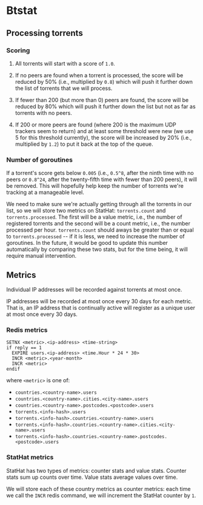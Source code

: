 # Btstat

## Processing torrents

### Scoring

1. All torrents will start with a score of `1.0`.

2. If no peers are found when a torrent is processed, the score will be reduced
   by 50% (i.e., multiplied by `0.8`) which will push it further down the list
   of torrents that we will process.

3. If fewer than 200 (but more than 0) peers are found, the score will be
   reduced by 80% which will push it further down the list but not as far as
   torrents with no peers.

4. If 200 or more peers are found (where 200 is the maximum UDP trackers seem to
   return) and at least some threshold were new (we use 5 for this threshold
   currently), the score will be increased by 20% (i.e., multiplied by `1.2`) to
   put it back at the top of the queue.

### Number of goroutines

If a torrent's score gets below `0.005` (i.e., `0.5^8`, after the ninth time
with no peers or `0.8^24`, after the twenty-fifth time with fewer than 200
peers), it will be removed. This will hopefully help keep the number of torrents
we're tracking at a manageable level.

We need to make sure we're actually getting through all the torrents in our
list, so we will store two metrics on StatHat: `torrents.count` and
`torrents.processed`. The first will be a value metric, i.e., the number of
registered torrents and the second will be a count metric, i.e., the number
processed per hour. `torrents.count` should aways be greater than or equal to
`torrents.processed` -- if it is less, we need to increase the number of
goroutines. In the future, it would be good to update this number automatically
by comparing these two stats, but for the time being, it will require manual
intervention.


## Metrics

Individual IP addresses will be recorded against torrents at most once.

IP addresses will be recorded at most once every 30 days for each metric.
That is, an IP address that is continually active will register as a unique
user at most once every 30 days.


### Redis metrics

```
SETNX <metric>.<ip-address> <time-string>
if reply == 1
  EXPIRE users.<ip-address> <time.Hour * 24 * 30>
  INCR <metric>.<year-month>
  INCR <metric>
endif
```

where `<metric>` is one of:

- `countries.<country-name>.users`
- `countries.<country-name>.cities.<city-name>.users`
- `countries.<country-name>.postcodes.<postcode>.users`
- `torrents.<info-hash>.users`
- `torrents.<info-hash>.countries.<country-name>.users`
- `torrents.<info-hash>.countries.<country-name>.cities.<city-name>.users`
- `torrents.<info-hash>.countries.<country-name>.postcodes.<postcode>.users`


### StatHat metrics

StatHat has two types of metrics: counter stats and value stats. Counter stats
sum up counts over time. Value stats average values over time.

We will store each of these country metrics as counter metrics: each time we
call the `INCR` redis command, we will increment the StatHat counter by `1`.

